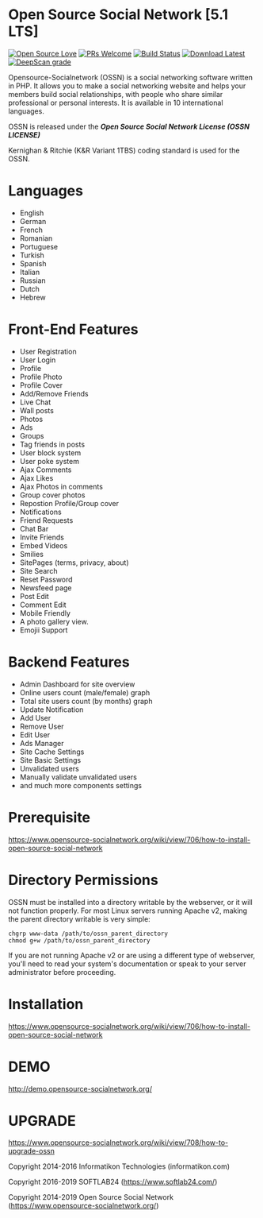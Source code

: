 Open Source Social Network [5.1 LTS]
======================================
[![Open Source Love](https://badges.frapsoft.com/os/v2/open-source.svg?v=102)](https://www.opensource-socialnetwork.org/)
[![PRs Welcome](https://img.shields.io/badge/PRs-welcome-brightgreen.svg?style=flat-square)](https://www.opensource-socialnetwork.org/)
[![Build Status](https://travis-ci.org/opensource-socialnetwork/opensource-socialnetwork.svg?branch=v5.x)](https://travis-ci.org/opensource-socialnetwork/opensource-socialnetwork)
[![Download Latest](https://img.shields.io/badge/Download-Latest%20Version-blue.svg)](https://www.opensource-socialnetwork.org/download)
[![DeepScan grade](https://deepscan.io/api/teams/4774/projects/6525/branches/54923/badge/grade.svg)](https://deepscan.io/dashboard#view=project&tid=4774&pid=6525&bid=54923)

Opensource-Socialnetwork (OSSN) is a social networking software written in PHP. It allows you to make a social networking website and helps your members build social relationships, with people who share similar professional or personal interests. It is available in 10 international languages.

OSSN is released under the ***Open Source Social Network License (OSSN LICENSE)***

Kernighan & Ritchie (K&R Variant 1TBS) coding standard is used for the OSSN.

Languages
==========
* English
* German
* French
* Romanian
* Portuguese
* Turkish
* Spanish
* Italian
* Russian
* Dutch
* Hebrew

Front-End Features
===================
* User Registration
* User Login
* Profile 
* Profile Photo
* Profile Cover
* Add/Remove Friends
* Live Chat
* Wall posts
* Photos
* Ads
* Groups
* Tag friends in posts
* User block system
* User poke system
* Ajax Comments
* Ajax Likes
* Ajax Photos in comments
* Group cover photos
* Repostion Profile/Group cover
* Notifications
* Friend Requests
* Chat Bar
* Invite Friends
* Embed Videos
* Smilies
* SitePages (terms, privacy, about)
* Site Search
* Reset Password
* Newsfeed page
* Post Edit
* Comment Edit
* Mobile Friendly
* A photo gallery view.
* Emojii Support

Backend Features
=================

* Admin Dashboard for site overview
* Online users count (male/female) graph
* Total site users count (by months) graph
* Update Notification
* Add User
* Remove User
* Edit User
* Ads Manager
* Site Cache Settings
* Site Basic Settings
* Unvalidated users
* Manually validate unvalidated users
* and much more components settings

Prerequisite
=============

https://www.opensource-socialnetwork.org/wiki/view/706/how-to-install-open-source-social-network

Directory Permissions
============
OSSN must be installed into a directory writable by the webserver, or it will not function properly. For most Linux servers running Apache v2, making the parent directory writable is very simple:

```
chgrp www-data /path/to/ossn_parent_directory
chmod g+w /path/to/ossn_parent_directory
``` 

If you are not running Apache v2 or are using a different type of webserver, you'll need to read your system's documentation or speak to your server administrator before proceeding.

Installation
============
https://www.opensource-socialnetwork.org/wiki/view/706/how-to-install-open-source-social-network

DEMO
====
http://demo.opensource-socialnetwork.org/

UPGRADE
========
https://www.opensource-socialnetwork.org/wiki/view/708/how-to-upgrade-ossn


Copyright 2014-2016 Informatikon Technologies (informatikon.com)

Copyright 2016-2019 SOFTLAB24 (https://www.softlab24.com/)

Copyright 2014-2019 Open Source Social Network (https://www.opensource-socialnetwork.org/)
